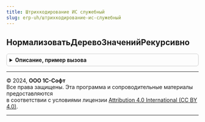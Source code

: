 ```yaml
---
title: Штрихкодирование ИС служебный
slug: erp-uh/штрихкодирование-ис-служебный
---
```



## НормализоватьДеревоЗначенийРекурсивно
<details style="margin: 1em 0; padding: 0.5em; border: 1px solid #ccc; border-radius: 6px;">

<summary style="font-weight: bold; cursor: pointer;">Описание, пример вызова</summary>

```bsl

// Выполняет нормализацию значений кодов маркировки для приведения к значениям,
// аналогичным получаемым из сервиса.
//
// Параметры:
// 	УзелДерева               - ДеревоЗначений,СтрокаДереваЗначений - данные дерева.
// 	ПараметрыНормализацииКМ  - См. РазборКодаМаркировкиИССлужебныйКлиентСервер.ПараметрыНормализацииКодаМаркировки.
// 	ИсходныеЗначенияШрихкода - Соответствие из КлючИЗначение - Соответствие строк и исходных значений для восстановления.
Процедура НормализоватьДеревоЗначенийРекурсивно(УзелДерева, ПараметрыНормализацииКМ, ИсходныеЗначенияШрихкода) Экспорт
```

Пример вызова
```bsl
ШтрихкодированиеИССлужебный.НормализоватьДеревоЗначенийРекурсивно(УзелДерева, ПараметрыНормализацииКМ, ИсходныеЗначенияШрихкода) 
```
</details>

---

© 2024, **ООО 1С-Софт**  
Все права защищены. Эта программа и сопроводительные материалы предоставляются  
в соответствии с условиями лицензии [Attribution 4.0 International (CC BY 4.0)](https://creativecommons.org/licenses/by/4.0/legalcode).

---
